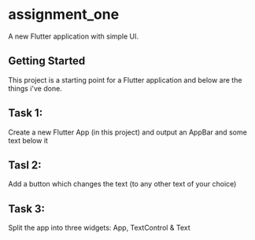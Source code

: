 # assignment_one

A new Flutter application with simple UI.

## Getting Started

This project is a starting point for a Flutter application and below are the things i've done.

## Task 1:
 Create a new Flutter App (in this project) and output an AppBar and some text below it
## Tasl 2:
Add a button which changes the text (to any other text of your choice)

## Task 3: 
Split the app into three widgets: App, TextControl & Text

